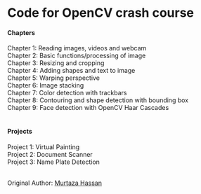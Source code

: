 # Code for OpenCV crash course


#### Chapters 
Chapter 1: Reading images, videos and webcam <br>
Chapter 2: Basic functions/processing of image <br>
Chapter 3: Resizing and cropping <br>
Chapter 4: Adding shapes and text to image <br>
Chapter 5: Warping perspective <br>
Chapter 6: Image stacking <br>
Chapter 7: Color detection with trackbars <br>
Chapter 8: Contouring and shape detection with bounding box <br>
Chapter 9: Face detection with OpenCV Haar Cascades <br><br>

#### Projects
Project 1: Virtual Painting <br>
Project 2: Document Scanner <br>
Project 3: Name Plate Detection <br><br>

Original Author: [Murtaza Hassan](https://github.com/murtazahassan)

